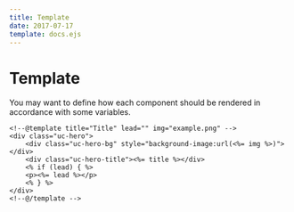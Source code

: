 ```yaml
---
title: Template
date: 2017-07-17
template: docs.ejs
---
```

<h1 class="uc-section-title">Template</h1>

You may want to define how each component should be rendered in accordance with some variables.

<div class="uc-code-unit"><pre>
<code class="html">&lt;!--@template title="Title" lead="" img="example.png" --&gt;
&lt;div class="uc-hero"&gt;
    &lt;div class="uc-hero-bg" style="background-image:url(<%= img %>)"&gt;&lt;/div&gt;
    &lt;div class="uc-hero-title"&gt;&lt;%= title %&gt;&lt;/div&gt;
    &lt;% if (lead) { %&gt;
    &lt;p&gt;&lt;%= lead %&gt;&lt;/p&gt;
    &lt;% } %&gt;
&lt;/div&gt;
&lt;!--@/template --&gt;</code></pre></div>